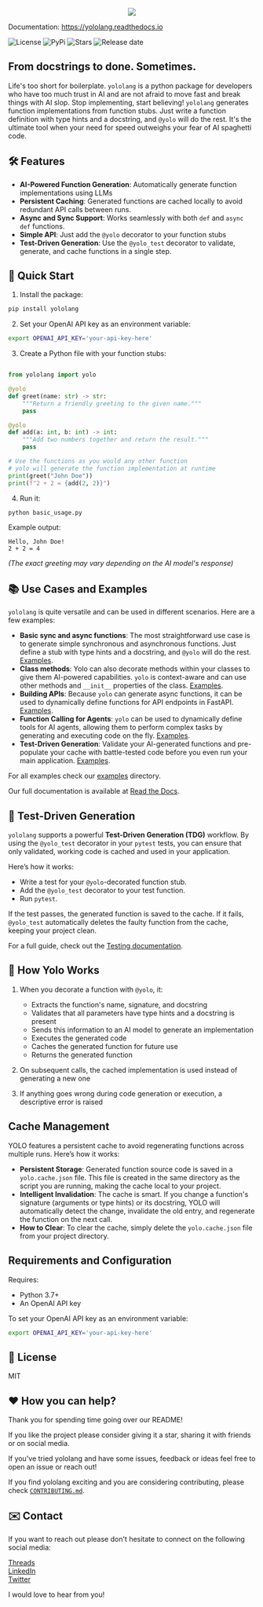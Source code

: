 <p align="center">
  <img src="https://github.com/stoyan-stoyanov/yololang/blob/main/docs/yololang.png"/>
</p>

Documentation: <a href="https://yololang.readthedocs.io/" target="_blank">https://yololang.readthedocs.io</a></br>

![License](https://img.shields.io/github/license/stoyan-stoyanov/yololang)
![PyPi](https://img.shields.io/pypi/v/yololang)
![Stars](https://img.shields.io/github/stars/stoyan-stoyanov/yololang?style=social)
![Release date](https://img.shields.io/github/release-date/stoyan-stoyanov/yololang?style=social)

## From docstrings to done. Sometimes.
Life's too short for boilerplate. `yololang` is a python package for developers who have too much trust in AI and are not afraid to move fast and break things with AI slop. Stop implementing, start believing! `yololang` generates function implementations from function stubs. Just write a function definition with type hints and a docstring, and `@yolo` will do the rest. It's the ultimate tool when your need for speed outweighs your fear of AI spaghetti code.

## 🛠️ Features
- **AI-Powered Function Generation**: Automatically generate function implementations using LLMs
- **Persistent Caching**: Generated functions are cached locally to avoid redundant API calls between runs.
- **Async and Sync Support**: Works seamlessly with both `def` and `async def` functions.
- **Simple API**: Just add the `@yolo` decorator to your function stubs
- **Test-Driven Generation**: Use the `@yolo_test` decorator to validate, generate, and cache functions in a single step.

## 🚀 Quick Start

1. Install the package:
```bash
pip install yololang
```

2. Set your OpenAI API key as an environment variable:
```bash
export OPENAI_API_KEY='your-api-key-here'
```

3. Create a Python file with your function stubs:
```python

from yololang import yolo

@yolo
def greet(name: str) -> str:
    """Return a friendly greeting to the given name."""
    pass

@yolo
def add(a: int, b: int) -> int:
    """Add two numbers together and return the result."""
    pass

# Use the functions as you would any other function
# yolo will generate the function implementation at runtime
print(greet("John Doe"))
print(f"2 + 2 = {add(2, 2)}")
```

4. Run it:
```bash
python basic_usage.py
```

Example output:
```
Hello, John Doe!
2 + 2 = 4
```
*(The exact greeting may vary depending on the AI model's response)*

## 📚 Use Cases and Examples
`yololang` is quite versatile and can be used in different scenarios. Here are a few examples:
*   **Basic sync and async functions**: The most straightforward use case is to generate simple synchronous and asynchronous functions. Just define a stub with type hints and a docstring, and `@yolo` will do the rest. [Examples](https://yololang.readthedocs.io/en/latest/Getting%20Started/).
*   **Class methods**: Yolo can also decorate methods within your classes to give them AI-powered capabilities. `yolo` is context-aware and can use other methods and `__init__` properties of the class. [Examples](https://yololang.readthedocs.io/en/latest/Classes/).
*   **Building APIs**: Because `yolo` can generate async functions, it can be used to dynamically define functions for API endpoints in FastAPI. [Examples](https://yololang.readthedocs.io/en/latest/FastAPI/).
*   **Function Calling for Agents**: `yolo` can be used to dynamically define tools for AI agents, allowing them to perform complex tasks by generating and executing code on the fly. [Examples](https://yololang.readthedocs.io/en/latest/Agents/).
*   **Test-Driven Generation**: Validate your AI-generated functions and pre-populate your cache with battle-tested code before you even run your main application. [Examples](https://yololang.readthedocs.io/en/latest/Testing%20Functions/).

For all examples check our [examples](examples) directory. 

Our full documentation is available at [Read the Docs](https://yololang.readthedocs.io/en/latest/).

## 🧪 Test-Driven Generation
`yololang` supports a powerful **Test-Driven Generation (TDG)** workflow. By using the `@yolo_test` decorator in your `pytest` tests, you can ensure that only validated, working code is cached and used in your application.

Here’s how it works:
- Write a test for your `@yolo`-decorated function stub.
- Add the `@yolo_test` decorator to your test function.
- Run `pytest`.

If the test passes, the generated function is saved to the cache. If it fails, `@yolo_test` automatically deletes the faulty function from the cache, keeping your project clean.

For a full guide, check out the [Testing documentation](docs/Testing.md).

## 🤖 How Yolo Works

1. When you decorate a function with `@yolo`, it:
   - Extracts the function's name, signature, and docstring
   - Validates that all parameters have type hints and a docstring is present
   - Sends this information to an AI model to generate an implementation
   - Executes the generated code
   - Caches the generated function for future use
   - Returns the generated function

2. On subsequent calls, the cached implementation is used instead of generating a new one

3. If anything goes wrong during code generation or execution, a descriptive error is raised

## Cache Management
YOLO features a persistent cache to avoid regenerating functions across multiple runs. Here’s how it works:
- **Persistent Storage**: Generated function source code is saved in a `yolo.cache.json` file. This file is created in the same directory as the script you are running, making the cache local to your project.
- **Intelligent Invalidation**: The cache is smart. If you change a function's signature (arguments or type hints) or its docstring, YOLO will automatically detect the change, invalidate the old entry, and regenerate the function on the next call.
- **How to Clear**: To clear the cache, simply delete the `yolo.cache.json` file from your project directory.

## Requirements and Configuration

Requires:
- Python 3.7+
- An OpenAI API key

To set your OpenAI API key as an environment variable:

```bash
export OPENAI_API_KEY='your-api-key-here'
```


## 📃 License

MIT

## ❤️ How you can help?
Thank you for spending time going over our README! 

If you like the project please consider giving it a star, sharing it with friends or on social media.

If you've tried yololang and have some issues, feedback or ideas feel free to open an issue or reach out!

If you find yololang exciting and you are considering contributing, please check [`CONTRIBUTING.md`](https://github.com/stoyan-stoyanov/yololang/blob/main/CONTRIBUTING.md).

## ✉️ Contact
If you want to reach out please don't hesitate to connect on the following social media:

[Threads](https://www.threads.net/@sptstoyanov)<br/>
[LinkedIn](https://www.linkedin.com/in/spstoyanov/)<br/>
[Twitter](https://twitter.com/stoyanpstoyanov)<br/>

I would love to hear from you!